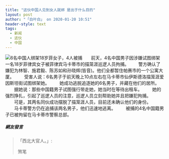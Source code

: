 ```yaml
---
title: "这伙中国人见到女人就绑 是出于什么目的"
layout: post
author: "「白叶白」 on 2020-01-20 10:51"
header-style: text
tags:
  - 新闻
  - 这伙
  - 中国
---
```


<img src="http://images.feileyuan.com/images/ueditor/202001201050000048.png" title="6名中国人绑架18岁菲女子，4人被捕" alt="6名中国人绑架18岁菲女子，4人被捕">
&nbsp; &nbsp; &nbsp; 前天，4名中国男子因涉嫌试图绑架一名18岁菲律宾女子被菲律宾马卡蒂市的描笼涯巡逻人员拘捕。
　&nbsp; &nbsp;警方确认了嫌犯为林智、施君毅、陈苏如和孙晓辉(皆音)。他们全都暂住帕赛市的一个公寓大厦。
　　受害人说：6名男子于前天晚上10点左右在马卡蒂市仙伊斯德洛描笼涯爱因斯坦街试图绑架她。
　　她成功逃脱追逐她的6名男子，并藏在他们的居所。
　　据她说：那些中国籍男子试图强行带走她，她当时在等待出租车。
　　她的强烈挣扎，引起了巡逻人员的注意，巡逻人员立刻帮助她并且把嫌犯拘捕。
　　可是，其两名同伙成功摆脱了描笼涯人员，目前还未确认他们的身份。
　　马卡蒂警方仍在追捕该两名男子，他们迅速地逃离。
　　被捕的4名中国籍男子已被拘留在马卡蒂市警察总部。

##### 網友發言 
> 「西北大官人。」:
> <p>煞笔</p>


